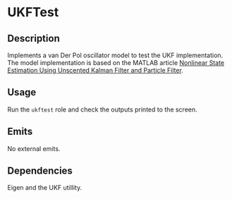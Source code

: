 UKFTest
=======

## Description
Implements a van Der Pol oscillator model to test the UKF implementation. The model implementation
is based on the MATLAB article [Nonlinear State Estimation Using Unscented Kalman Filter and Particle Filter](https://au.mathworks.com/help/ident/examples/nonlinear-state-estimation-using-unscented-kalman-filter.html).

## Usage
Run the `ukftest` role and check the outputs printed to the screen.

## Emits
No external emits.

## Dependencies
Eigen and the UKF utillity.
